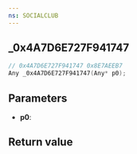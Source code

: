 ```yaml
---
ns: SOCIALCLUB
---
```

## _0x4A7D6E727F941747

```c
// 0x4A7D6E727F941747 0x8E7AEEB7
Any _0x4A7D6E727F941747(Any* p0);
```


## Parameters
* **p0**: 

## Return value
